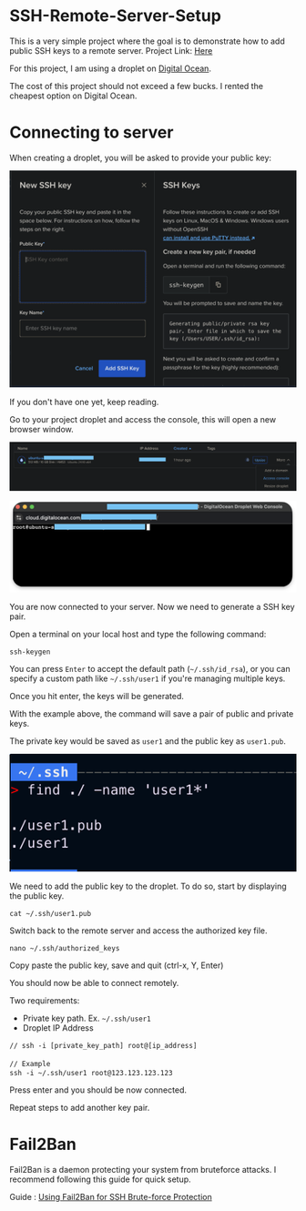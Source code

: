 # SSH-Remote-Server-Setup
This is a very simple project where the goal is to demonstrate how to add public SSH keys to a remote server. Project Link: [Here](https://roadmap.sh/projects/ssh-remote-server-setup)

For this project, I am using a droplet on [Digital Ocean](digitalocean.com).

The cost of this project should not exceed a few bucks. I rented the cheapest option on Digital Ocean.

# Connecting to server
When creating a droplet, you will be asked to provide your public key:

![alt text](image.png)

If you don't have one yet, keep reading.

Go to your project droplet and access the console, this will open a new browser window.

![alt text](image-1.png)

![alt text](image-2.png)

You are now connected to your server. Now we need to generate a SSH key pair.

Open a terminal on your local host and type the following command:

```
ssh-keygen
```

You can press `Enter` to accept the default path (`~/.ssh/id_rsa`), or you can specify a custom path like `~/.ssh/user1` if you're managing multiple keys.

Once you hit enter, the keys will be generated.

With the example above, the command will save a pair of public and private keys.

The private key would be saved as `user1` and the public key as `user1.pub`.

![alt text](image-3.png)

We need to add the public key to the droplet. To do so, start by displaying the public key. 

```
cat ~/.ssh/user1.pub
```

Switch back to the remote server and access the authorized key file.
```
nano ~/.ssh/authorized_keys
```

Copy paste the public key, save and quit (ctrl-x, Y, Enter)

You should now be able to connect remotely.

Two requirements:
* Private key path. Ex. `~/.ssh/user1`
* Droplet IP Address

```
// ssh -i [private_key_path] root@[ip_address]

// Example
ssh -i ~/.ssh/user1 root@123.123.123.123
```

Press enter and you should be now connected.

Repeat steps to add another key pair.

# Fail2Ban
Fail2Ban is a daemon protecting your system from bruteforce attacks. I recommend following this guide for quick setup. 

Guide : [Using Fail2Ban for SSH Brute-force Protection](https://www.linode.com/docs/guides/how-to-use-fail2ban-for-ssh-brute-force-protection/)
